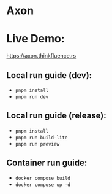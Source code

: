# Axon

# Live Demo:
https://axon.thinkfluence.rs

## Local run guide (dev):
- `pnpm install`
- `pnpm run dev`

## Local run guide (release):
- `pnpm install`
- `pnpm run build-lite`
- `pnpm run preview`

## Container run guide:
- `docker compose build`
- `docker compose up -d`
